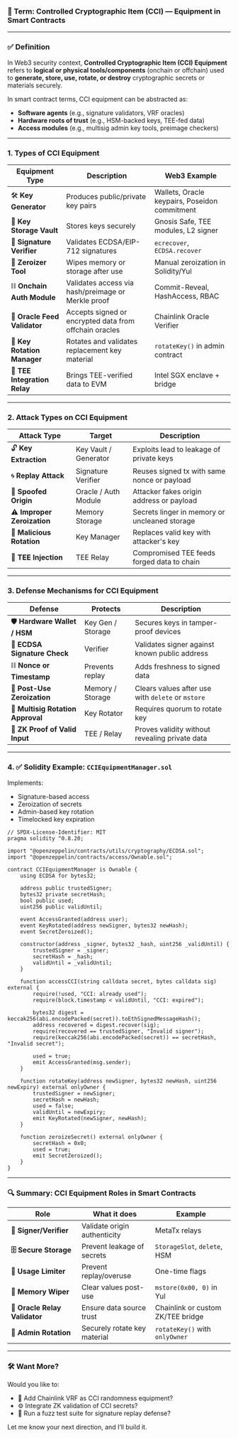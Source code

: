 ### 🔐 Term: **Controlled Cryptographic Item (CCI) — Equipment in Smart Contracts**

---

### ✅ Definition

In Web3 security context, **Controlled Cryptographic Item (CCI) Equipment** refers to **logical or physical tools/components** (onchain or offchain) used to **generate, store, use, rotate, or destroy** cryptographic secrets or materials securely.

In smart contract terms, CCI equipment can be abstracted as:

* **Software agents** (e.g., signature validators, VRF oracles)
* **Hardware roots of trust** (e.g., HSM-backed keys, TEE-fed data)
* **Access modules** (e.g., multisig admin key tools, preimage checkers)

---

### 1. **Types of CCI Equipment**

| Equipment Type               | Description                                            | Web3 Example                                  |
| ---------------------------- | ------------------------------------------------------ | --------------------------------------------- |
| 🛠️ **Key Generator**        | Produces public/private key pairs                      | Wallets, Oracle keypairs, Poseidon commitment |
| 🔏 **Key Storage Vault**     | Stores keys securely                                   | Gnosis Safe, TEE modules, L2 signer           |
| 🔐 **Signature Verifier**    | Validates ECDSA/EIP-712 signatures                     | `ecrecover`, `ECDSA.recover`                  |
| 🧹 **Zeroizer Tool**         | Wipes memory or storage after use                      | Manual zeroization in Solidity/Yul            |
| ⛓️ **Onchain Auth Module**   | Validates access via hash/preimage or Merkle proof     | Commit-Reveal, HashAccess, RBAC               |
| 📡 **Oracle Feed Validator** | Accepts signed or encrypted data from offchain oracles | Chainlink Oracle Verifier                     |
| 🔄 **Key Rotation Manager**  | Rotates and validates replacement key material         | `rotateKey()` in admin contract               |
| 🔁 **TEE Integration Relay** | Brings TEE-verified data to EVM                        | Intel SGX enclave + bridge                    |

---

### 2. **Attack Types on CCI Equipment**

| Attack Type                 | Target                | Description                                   |
| --------------------------- | --------------------- | --------------------------------------------- |
| 🔓 **Key Extraction**       | Key Vault / Generator | Exploits lead to leakage of private keys      |
| 🌀 **Replay Attack**        | Signature Verifier    | Reuses signed tx with same nonce or payload   |
| 👻 **Spoofed Origin**       | Oracle / Auth Module  | Attacker fakes origin address or payload      |
| ⚠️ **Improper Zeroization** | Memory Storage        | Secrets linger in memory or uncleaned storage |
| 🧨 **Malicious Rotation**   | Key Manager           | Replaces valid key with attacker's key        |
| 🔄 **TEE Injection**        | TEE Relay             | Compromised TEE feeds forged data to chain    |

---

### 3. **Defense Mechanisms for CCI Equipment**

| Defense                           | Protects          | Description                                       |
| --------------------------------- | ----------------- | ------------------------------------------------- |
| 🛡️ **Hardware Wallet / HSM**     | Key Gen / Storage | Secures keys in tamper-proof devices              |
| 🔐 **ECDSA Signature Check**      | Verifier          | Validates signer against known public address     |
| ⛓ **Nonce or Timestamp**          | Prevents replay   | Adds freshness to signed data                     |
| 🧹 **Post-Use Zeroization**       | Memory / Storage  | Clears values after use with `delete` or `mstore` |
| 🔄 **Multisig Rotation Approval** | Key Rotator       | Requires quorum to rotate key                     |
| 🧬 **ZK Proof of Valid Input**    | TEE / Relay       | Proves validity without revealing private data    |

---

### 4. ✅ Solidity Example: `CCIEquipmentManager.sol`

Implements:

* Signature-based access
* Zeroization of secrets
* Admin-based key rotation
* Timelocked key expiration

```solidity
// SPDX-License-Identifier: MIT
pragma solidity ^0.8.20;

import "@openzeppelin/contracts/utils/cryptography/ECDSA.sol";
import "@openzeppelin/contracts/access/Ownable.sol";

contract CCIEquipmentManager is Ownable {
    using ECDSA for bytes32;

    address public trustedSigner;
    bytes32 private secretHash;
    bool public used;
    uint256 public validUntil;

    event AccessGranted(address user);
    event KeyRotated(address newSigner, bytes32 newHash);
    event SecretZeroized();

    constructor(address _signer, bytes32 _hash, uint256 _validUntil) {
        trustedSigner = _signer;
        secretHash = _hash;
        validUntil = _validUntil;
    }

    function accessCCI(string calldata secret, bytes calldata sig) external {
        require(!used, "CCI: already used");
        require(block.timestamp < validUntil, "CCI: expired");

        bytes32 digest = keccak256(abi.encodePacked(secret)).toEthSignedMessageHash();
        address recovered = digest.recover(sig);
        require(recovered == trustedSigner, "Invalid signer");
        require(keccak256(abi.encodePacked(secret)) == secretHash, "Invalid secret");

        used = true;
        emit AccessGranted(msg.sender);
    }

    function rotateKey(address newSigner, bytes32 newHash, uint256 newExpiry) external onlyOwner {
        trustedSigner = newSigner;
        secretHash = newHash;
        used = false;
        validUntil = newExpiry;
        emit KeyRotated(newSigner, newHash);
    }

    function zeroizeSecret() external onlyOwner {
        secretHash = 0x0;
        used = true;
        emit SecretZeroized();
    }
}
```

---

### 🔍 Summary: CCI Equipment Roles in Smart Contracts

| Role                          | What it does                 | Example                           |
| ----------------------------- | ---------------------------- | --------------------------------- |
| **🔐 Signer/Verifier**        | Validate origin authenticity | MetaTx relays                     |
| **🗄 Secure Storage**         | Prevent leakage of secrets   | `StorageSlot`, `delete`, HSM      |
| **🛑 Usage Limiter**          | Prevent replay/overuse       | One-time flags                    |
| **🧼 Memory Wiper**           | Clear values post-use        | `mstore(0x00, 0)` in Yul          |
| **📡 Oracle Relay Validator** | Ensure data source trust     | Chainlink or custom ZK/TEE bridge |
| **🔄 Admin Rotation**         | Securely rotate key material | `rotateKey()` with `onlyOwner`    |

---

### 🛠 Want More?

Would you like to:

* 🔁 Add Chainlink VRF as CCI randomness equipment?
* ⚙️ Integrate ZK validation of CCI secrets?
* 🧪 Run a fuzz test suite for signature replay defense?

Let me know your next direction, and I’ll build it.
